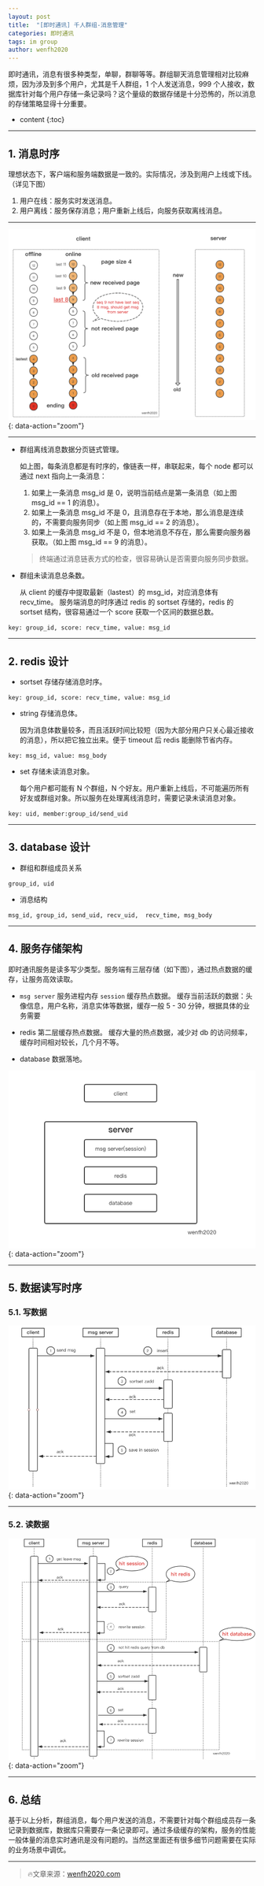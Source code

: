 ```yaml
---
layout: post
title:  "[即时通讯] 千人群组-消息管理"
categories: 即时通讯
tags: im group
author: wenfh2020
--- 
```


即时通讯，消息有很多种类型，单聊，群聊等等。群组聊天消息管理相对比较麻烦，因为涉及到多个用户，尤其是千人群组，1 个人发送消息，999 个人接收，数据库针对每个用户存储一条记录吗？这个量级的数据存储是十分恐怖的，所以消息的存储策略显得十分重要。



* content
{:toc}

---

## 1. 消息时序

理想状态下，客户端和服务端数据是一致的。实际情况，涉及到用户上线或下线。（详见下图）

1. 用户在线：服务实时发送消息。
2. 用户离线：服务保存消息；用户重新上线后，向服务获取离线消息。

---

![消息时序](/images/2020-02-25-08-14-15.png){: data-action="zoom"}

---

* 群组离线消息数据分页链式管理。

   如上图，每条消息都是有时序的，像链表一样，串联起来，每个 node 都可以通过 next 指向上一条消息：
   1. 如果上一条消息 msg_id 是  0，说明当前结点是第一条消息（如上图 msg_id == 1 的消息）。
   2. 如果上一条消息 msg_id 不是 0，且消息存在于本地，那么消息是连续的，不需要向服务同步（如上图 msg_id == 2 的消息）。
   3. 如果上一条消息 msg_id 不是 0，但本地消息不存在，那么需要向服务器获取。（如上图 msg_id == 9 的消息）。
   > 终端通过消息链表方式的检查，很容易确认是否需要向服务同步数据。

* 群组未读消息总条数。

   从 client 的缓存中提取最新（lastest）的 msg_id，对应消息体有 recv_time。
   服务端消息的时序通过 redis 的 sortset 存储的，redis 的 sortset 结构，很容易通过一个 score 获取一个区间的数据总数。

```shell
key: group_id, score: recv_time, value: msg_id
```

---

## 2. redis 设计

* sortset 存储存储消息时序。

```shell
key: group_id, score: recv_time, value: msg_id
```

* string 存储消息体。

  因为消息体数量较多，而且活跃时间比较短（因为大部分用户只关心最近接收的消息），所以把它独立出来。便于 timeout 后 redis 能删除节省内存。

```shell
key: msg_id, value: msg_body
```

* set 存储未读消息对象。

  每个用户都可能有 N 个群组，N 个好友。用户重新上线后，不可能遍历所有好友或群组对象。所以服务在处理离线消息时，需要记录未读消息对象。

```shell
key: uid, member:group_id/send_uid
```

---

## 3. database 设计

* 群组和群组成员关系

```shell
group_id, uid
```

* 消息结构

```shell
msg_id, group_id, send_uid, recv_uid,  recv_time, msg_body
```

---

## 4. 服务存储架构

即时通讯服务是读多写少类型。服务端有三层存储（如下图），通过热点数据的缓存，让服务高效读取。

* `msg server` 服务进程内存 `session` 缓存热点数据。
   缓存当前活跃的数据：头像信息，用户名称，消息实体等数据，缓存一般 5 - 30 分钟，根据具体的业务需要

* redis 第二层缓存热点数据。
   缓存大量的热点数据，减少对 db 的访问频率，缓存时间相对较长，几个月不等。

* database 数据落地。

![存储架构](/images/2020-02-25-08-16-18.png){: data-action="zoom"}

---

## 5. 数据读写时序

### 5.1. 写数据

![写逻辑](/images/2020-02-25-08-16-44.png){: data-action="zoom"}

---

### 5.2. 读数据

![读逻辑](/images/2020-02-25-08-17-14.png){: data-action="zoom"}

---

## 6. 总结

基于以上分析，群组消息，每个用户发送的消息，不需要针对每个群组成员存一条记录到数据库，数据库只需要存一条记录即可。通过多级缓存的架构，服务的性能一般体量的消息实时通讯是没有问题的。当然这里面还有很多细节问题需要在实际的业务场景中调优。

---

> 🔥文章来源：[wenfh2020.com](https://wenfh2020.com/2019/11/14/im-group-msg-mgr/)